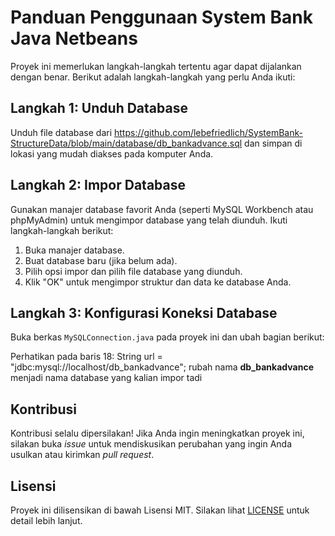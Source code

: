 # Panduan Penggunaan System Bank Java Netbeans

Proyek ini memerlukan langkah-langkah tertentu agar dapat dijalankan dengan benar. Berikut adalah langkah-langkah yang perlu Anda ikuti:

## Langkah 1: Unduh Database

Unduh file database dari https://github.com/lebefriedlich/SystemBank-StructureData/blob/main/database/db_bankadvance.sql dan simpan di lokasi yang mudah diakses pada komputer Anda.

## Langkah 2: Impor Database

Gunakan manajer database favorit Anda (seperti MySQL Workbench atau phpMyAdmin) untuk mengimpor database yang telah diunduh. Ikuti langkah-langkah berikut:

1. Buka manajer database.
2. Buat database baru (jika belum ada).
3. Pilih opsi impor dan pilih file database yang diunduh.
4. Klik "OK" untuk mengimpor struktur dan data ke database Anda.

## Langkah 3: Konfigurasi Koneksi Database

Buka berkas `MySQLConnection.java` pada proyek ini dan ubah bagian berikut:

Perhatikan pada baris 18: String url = "jdbc:mysql://localhost/db_bankadvance"; rubah nama **db_bankadvance** menjadi nama database yang kalian impor tadi

## Kontribusi
Kontribusi selalu dipersilakan! Jika Anda ingin meningkatkan proyek ini, silakan buka *issue* untuk mendiskusikan perubahan yang ingin Anda usulkan atau kirimkan *pull request*.

## Lisensi
Proyek ini dilisensikan di bawah Lisensi MIT. Silakan lihat [LICENSE](LICENSE) untuk detail lebih lanjut.
